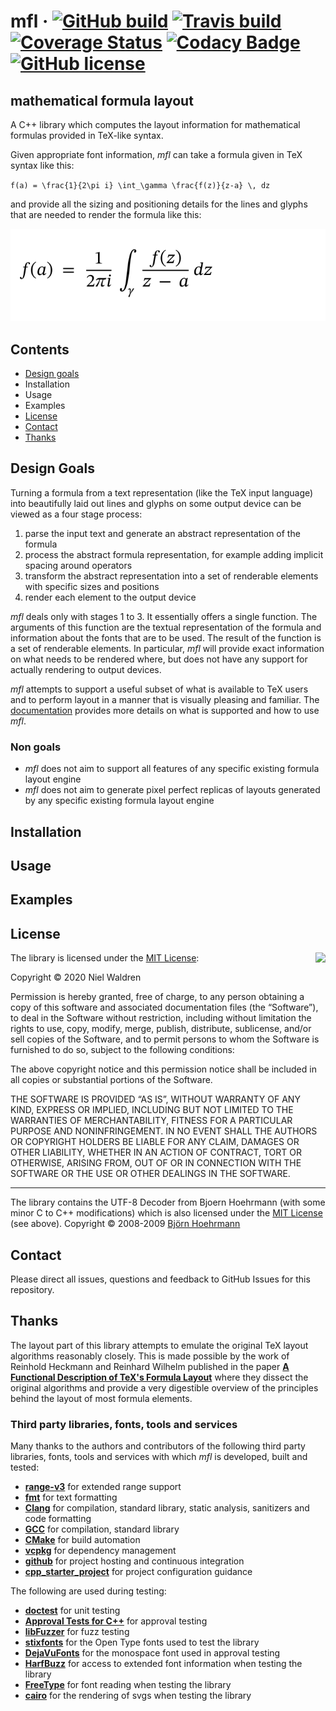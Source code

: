 mfl
&middot;
[![GitHub build](https://github.com/cpp-niel/mfl/workflows/continuous-integration/badge.svg)](https://github.com/cpp-niel/mfl/workflows/continuous-integration/badge.svg)
[![Travis build](https://travis-ci.org/cpp-niel/mfl.svg?branch=master)](https://travis-ci.org/cpp-niel/mfl)
[![Coverage Status](https://coveralls.io/repos/github/cpp-niel/mfl/badge.svg?branch=master)](https://coveralls.io/github/cpp-niel/mfl?branch=master)
[![Codacy Badge](https://api.codacy.com/project/badge/Grade/7c69b659287948279110d52066f1d9d5)](https://www.codacy.com/manual/cpp-niel/mfl?utm_source=github.com&amp;utm_medium=referral&amp;utm_content=cpp-niel/mfl&amp;utm_campaign=Badge_Grade)
[![GitHub license](https://img.shields.io/badge/license-MIT-blue.svg)](https://github.com/cpp-niel/mfl/blob/master/LICENSE)
===

## mathematical formula layout


A C++ library which computes the layout information for mathematical formulas provided in TeX-like syntax.

Given appropriate font information, *mfl* can take a formula given in TeX syntax like this:

`f(a) = \frac{1}{2\pi i} \int_\gamma \frac{f(z)}{z-a} \, dz`

and provide all the sizing and positioning details for the lines and glyphs that are
needed to render the formula like this:

![](./tests/approval_tests/approved_files/docs.cauchy_integral.approved.svg)

## Contents

-   [Design goals](#design-goals)
-   Installation
-   Usage
-   Examples
-   [License](#license)
-   [Contact](#contact)
-   [Thanks](#thanks)

## Design Goals

Turning a formula from a text representation (like the TeX input language) into beautifully 
laid out lines and glyphs on some output device can be viewed as a four stage process:
1. parse the input text and generate an abstract representation of the formula
2. process the abstract formula representation, for example adding implicit spacing around
operators
3. transform the abstract representation into a set of renderable elements with specific
sizes and positions
4. render each element to the output device

*mfl* deals only with stages 1 to 3. It essentially offers a single function. The arguments
of this function are the textual representation of the formula and information about the
fonts that are to be used. The result of the function is a set of renderable elements. In
particular, *mfl* will provide exact information on what needs to be rendered where, but
does not have any support for actually rendering to output devices.

*mfl* attempts to support a useful subset of what is available to TeX users and to perform
layout in a manner that is visually pleasing and familiar. The [documentation](doc/features.md) 
provides more details on what is supported and how to use *mfl*.

### Non goals

-   *mfl* does not aim to support all features of any specific existing formula layout engine
-   *mfl* does not aim to generate pixel perfect replicas of layouts generated by any specific 
    existing formula layout engine

## Installation

## Usage

## Examples

## License

<img align="right" src="http://opensource.org/trademarks/opensource/OSI-Approved-License-100x137.png">

The library is licensed under the [MIT License](http://opensource.org/licenses/MIT):

Copyright &copy; 2020 Niel Waldren

Permission is hereby granted, free of charge, to any person obtaining a copy of this software 
and associated documentation files (the “Software”), to deal in the Software without 
restriction, including without limitation the rights to use, copy, modify, merge, publish, 
distribute, sublicense, and/or sell copies of the Software, and to permit persons to whom 
the Software is furnished to do so, subject to the following conditions:

The above copyright notice and this permission notice shall be included in all copies or 
substantial portions of the Software.

THE SOFTWARE IS PROVIDED “AS IS”, WITHOUT WARRANTY OF ANY KIND, EXPRESS OR IMPLIED, INCLUDING
BUT NOT LIMITED TO THE WARRANTIES OF MERCHANTABILITY, FITNESS FOR A PARTICULAR PURPOSE AND 
NONINFRINGEMENT. IN NO EVENT SHALL THE AUTHORS OR COPYRIGHT HOLDERS BE LIABLE FOR ANY CLAIM, 
DAMAGES OR OTHER LIABILITY, WHETHER IN AN ACTION OF CONTRACT, TORT OR OTHERWISE, ARISING FROM, 
OUT OF OR IN CONNECTION WITH THE SOFTWARE OR THE USE OR OTHER DEALINGS IN THE SOFTWARE.

-----

The library contains the UTF-8 Decoder from Bjoern Hoehrmann (with some minor C to C++ modifications)
which is also licensed under the [MIT License](http://opensource.org/licenses/MIT) (see above).
Copyright &copy; 2008-2009 [Björn Hoehrmann](http://bjoern.hoehrmann.de/)


## Contact

Please direct all issues, questions and feedback to GitHub Issues for this repository.

## Thanks

The layout part of this library attempts to emulate the original TeX 
layout algorithms reasonably closely. This is made possible by the work of Reinhold Heckmann and 
Reinhard Wilhelm published in the paper [**A Functional Description of TeX's Formula Layout**](https://www.rw.cdl.uni-saarland.de/people/heckmann/private/abstracts/neuform-review.html)
where they dissect the original algorithms and provide a very digestible overview of
the principles behind the layout of most formula elements.

### Third party libraries, fonts, tools and services

Many thanks to the authors and contributors of the following third party libraries, fonts,
tools and services with which *mfl* is developed, built and tested:
-   [**range-v3**](https://github.com/ericniebler/range-v3) for extended range support
-   [**fmt**](https://github.com/fmtlib/fmt) for text formatting
-   [**Clang**](https://clang.llvm.org) for compilation, standard library, static analysis, sanitizers and code formatting
-   [**GCC**](https://gcc.gnu.org) for compilation, standard library
-   [**CMake**](https://cmake.org) for build automation
-   [**vcpkg**](https://github.com/Microsoft/vcpkg/) for dependency management
-   [**github**](https://github.com) for project hosting and continuous integration
-   [**cpp_starter_project**](https://github.com/lefticus/cpp_starter_project) for project configuration guidance

The following are used during testing:
-   [**doctest**](https://github.com/onqtam/doctest) for unit testing
-   [**Approval Tests for C++**](https://github.com/approvals/ApprovalTests.cpp) for approval testing
-   [**libFuzzer**](http://llvm.org/docs/LibFuzzer.html) for fuzz testing
-   [**stixfonts**](https://github.com/stipub/stixfonts) for the Open Type fonts used to test the library
-   [**DejaVuFonts**](https://dejavu-fonts.github.io) for the monospace font used in approval testing
-   [**HarfBuzz**](http://harfbuzz.org/) for access to extended font information when testing the library
-   [**FreeType**](https://www.freetype.org) for font reading when testing the library
-   [**cairo**](https://www.cairographics.org) for the rendering of svgs when testing the library
